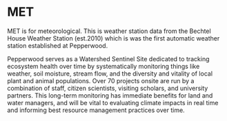 # MET
MET is for meteorological. This is weather station data from the Bechtel House Weather Station (est.2010) which is was the first automatic weather station established at Pepperwood.

Pepperwood serves as a Watershed Sentinel Site dedicated to tracking ecosystem health over time by systematically monitoring things like weather, soil moisture, stream flow, and the diversity and vitality of local plant and animal populations. Over 70 projects onsite are run by a combination of staff, citizen scientists, visiting scholars, and university partners. This long-term monitoring has immediate benefits for land and water managers, and will be vital to evaluating climate impacts in real time and informing best resource management practices over time.
